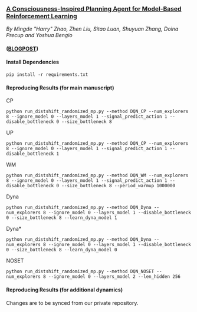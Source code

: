 ### [A Consciousness-Inspired Planning Agent for Model-Based Reinforcement Learning](http://mingde.world/publications/a-step-towards-conscious-planning)
_By Mingde "Harry" Zhao, Zhen Liu, Sitao Luan, Shuyuan Zhang, Doina Precup and Yoshua Bengio_

#### ([BLOGPOST](http://mingde.world/publications/a-step-towards-conscious-planning))

#### **Install Dependencies**
```
pip install -r requirements.txt
```

#### **Reproducing Results (for main manuscript)**

CP
```
python run_distshift_randomized_mp.py --method DQN_CP --num_explorers 8 --ignore_model 0 --layers_model 1 --signal_predict_action 1 --disable_bottleneck 0 --size_bottleneck 8
```

UP
```
python run_distshift_randomized_mp.py --method DQN_CP --num_explorers 8 --ignore_model 0 --layers_model 1 --signal_predict_action 1 --disable_bottleneck 1
```

WM
```
python run_distshift_randomized_mp.py --method DQN_WM --num_explorers 8 --ignore_model 0 --layers_model 1 --signal_predict_action 1 --disable_bottleneck 0 --size_bottleneck 8 --period_warmup 1000000
```

Dyna
```
python run_distshift_randomized_mp.py --method DQN_Dyna --num_explorers 8 --ignore_model 0 --layers_model 1 --disable_bottleneck 0 --size_bottleneck 8 --learn_dyna_model 1
```

Dyna*
```
python run_distshift_randomized_mp.py --method DQN_Dyna --num_explorers 8 --ignore_model 0 --layers_model 1 --disable_bottleneck 0 --size_bottleneck 8 --learn_dyna_model 0
```

NOSET
```
python run_distshift_randomized_mp.py --method DQN_NOSET --num_explorers 8 --ignore_model 0 --layers_model 2 --len_hidden 256
```

#### **Reproducing Results (for additional dynamics)**
Changes are to be synced from our private repository.
